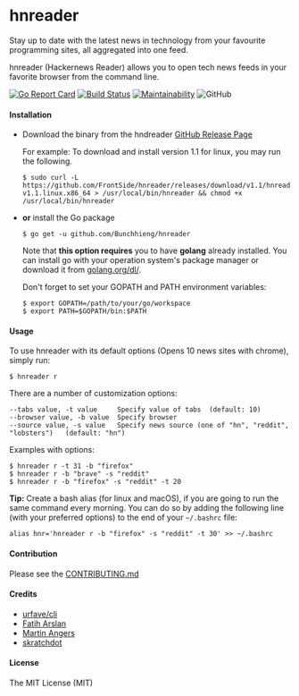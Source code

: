 # hnreader

Stay up to date with the latest news in technology from your favourite programming sites, all aggregated into one feed.

hnreader (Hackernews Reader) allows you to open tech news feeds in your favorite browser from the command line.

[![Go Report Card](https://goreportcard.com/badge/github.com/Bunchhieng/hnreader)](https://goreportcard.com/report/github.com/Bunchhieng/hnreader) [![Build Status](https://travis-ci.org/Bunchhieng/hnreader.svg?branch=master)](https://travis-ci.org/Bunchhieng/hnreader)
[![Maintainability](https://api.codeclimate.com/v1/badges/ba5c7736f364c04b562c/maintainability)](https://codeclimate.com/github/Bunchhieng/hnreader/maintainability)
![GitHub](https://img.shields.io/github/license/mashape/apistatus.svg)

#### Installation

- Download the binary from the hndreader [GitHub Release Page](github.com/FrontSide/hnreader/releases)

  For example: To download and install version 1.1 for linux, you may run the following.

  ```
  $ sudo curl -L https://github.com/FrontSide/hnreader/releases/download/v1.1/hnreader-v1.1.linux.x86_64 > /usr/local/bin/hnreader && chmod +x /usr/local/bin/hnreader
  ```

- **or** install the Go package

  ```
  $ go get -u github.com/Bunchhieng/hnreader
  ```

  Note that **this option requires** you to have **golang** already
  installed. You can install go with your operation system's package manager or download it from [golang.org/dl/](https://golang.org/dl/).

  Don't forget to set your GOPATH and PATH environment variables:

  ```
  $ export GOPATH=/path/to/your/go/workspace
  $ export PATH=$GOPATH/bin:$PATH
  ```

#### Usage

To use hnreader with its default options (Opens 10 news sites with chrome), simply run:  
```
$ hnreader r
```

There are a number of customization options:
  ```
  --tabs value, -t value     Specify value of tabs  (default: 10)
  --browser value, -b value  Specify browser
  --source value, -s value   Specify news source (one of "hn", "reddit", "lobsters")   (default: "hn")
  ```

Examples with options:
```
$ hnreader r -t 31 -b "firefox"
$ hnreader r -b "brave" -s "reddit"
$ hnreader r -b "firefox" -s "reddit" -t 20
```

**Tip:** Create a bash alias (for linux and macOS), if you are going to run the same command every morning.
You can do so by adding the following line (with your preferred options) to the end of your `~/.bashrc` file:

```
alias hnr='hnreader r -b "firefox" -s "reddit" -t 30' >> ~/.bashrc
```

#### Contribution

Please see the [CONTRIBUTING.md](CONTRIBUTING.md)

#### Credits

- [urfave/cli](https://github.com/urfave/cli)
- [Fatih Arslan](https://github.com/fatih/color)
- [Martin Angers](https://github.com/PuerkitoBio/goquery)
- [skratchdot](https://github.com/skratchdot/open-golang)

#### License

The MIT License (MIT)
